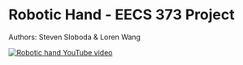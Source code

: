 # Robotic Hand - EECS 373 Project
Authors: Steven Sloboda & Loren Wang

[![Robotic hand YouTube video](http://img.youtube.com/vi/4uNZ7S8s4Xg/0.jpg)](http://www.youtube.com/watch?v=4uNZ7S8s4Xg)
